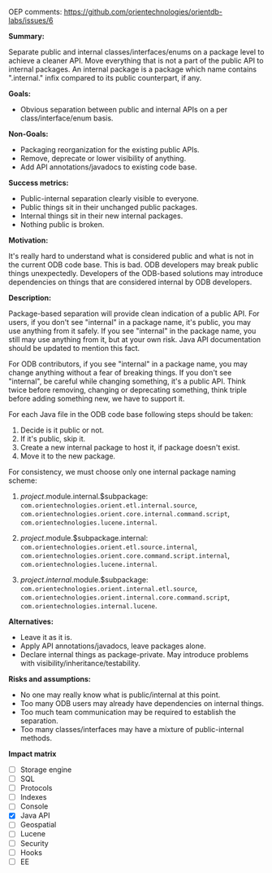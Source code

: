 OEP comments: https://github.com/orientechnologies/orientdb-labs/issues/6

**Summary:**

Separate public and internal classes/interfaces/enums on a package level to achieve a cleaner API. Move everything that is not a part of the public API to internal packages. An internal package is a package which name contains ".internal." infix compared to its public counterpart, if any.

**Goals:**

* Obvious separation between public and internal APIs on a per class/interface/enum basis.

**Non-Goals:**

* Packaging reorganization for the existing public APIs.
* Remove, deprecate or lower visibility of anything.
* Add API annotations/javadocs to existing code base.

**Success metrics:**

* Public-internal separation clearly visible to everyone.
* Public things sit in their unchanged public packages.
* Internal things sit in their new internal packages.
* Nothing public is broken.

**Motivation:**

It's really hard to understand what is considered public and what is not in the current ODB code base. This is bad. ODB developers may break public things unexpectedly. Developers of the ODB-based solutions may introduce dependencies on things that are considered internal by ODB developers.

**Description:**

Package-based separation will provide clean indication of a public API. For users, if you don't see "internal" in a package name, it's public, you may use anything from it safely. If you see "internal" in the package name, you still may use anything from it, but at your own risk. Java API documentation should be updated to mention this fact.

For ODB contributors, if you see "internal" in a package name, you may change anything without a fear of breaking things. If you don't see "internal", be careful while changing something, it's a public API. Think twice before removing, changing or deprecating something, think triple before adding something new, we have to support it.

For each Java file in the ODB code base following steps should be taken:

1. Decide is it public or not.
2. If it's public, skip it.
3. Create a new internal package to host it, if package doesn't exist.
4. Move it to the new package.

For consistency, we must choose only one internal package naming scheme:

1. $project.$module.internal.$subpackage: `com.orientechnologies.orient.etl.internal.source`, `com.orientechnologies.orient.core.internal.command.script`, `com.orientechnologies.lucene.internal`.

2. $project.$module.$subpackage.internal: `com.orientechnologies.orient.etl.source.internal`, `com.orientechnologies.orient.core.command.script.internal`, `com.orientechnologies.lucene.internal`.

3. $project.internal.$module.$subpackage: `com.orientechnologies.orient.internal.etl.source`, `com.orientechnologies.orient.internal.core.command.script`, `com.orientechnologies.internal.lucene`.

**Alternatives:**

* Leave it as it is.
* Apply API annotations/javadocs, leave packages alone.
* Declare internal things as package-private. May introduce problems with visibility/inheritance/testability.

**Risks and assumptions:**

* No one may really know what is public/internal at this point.
* Too many ODB users may already have dependencies on internal things.
* Too much team communication may be required to establish the separation.
* Too many classes/interfaces may have a mixture of public-internal methods.

**Impact matrix**

- [ ] Storage engine
- [ ] SQL
- [ ] Protocols
- [ ] Indexes
- [ ] Console
- [x] Java API
- [ ] Geospatial
- [ ] Lucene
- [ ] Security
- [ ] Hooks
- [ ] EE

